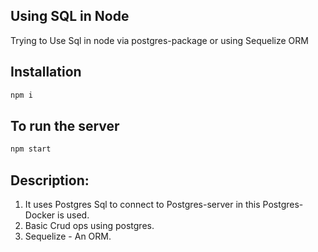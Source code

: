 ## Using SQL in Node

Trying to Use Sql in node via postgres-package or using Sequelize ORM

## Installation
```bash
npm i
```

## To run the server
```bash
npm start 
```
 
## Description:

1. It uses Postgres Sql to connect to Postgres-server in this Postgres-Docker is used.
2. Basic Crud ops using postgres.
3. Sequelize - An ORM.

